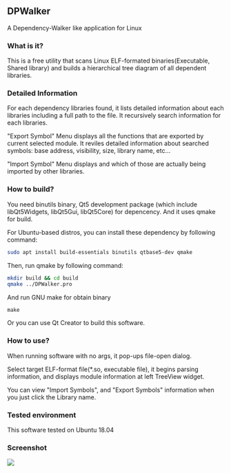 ## DPWalker

A Dependency-Walker like application for Linux

### What is it?

This is  a free utility that scans Linux ELF-formated binaries(Executable, Shared library) and builds a hierarchical tree diagram of all dependent libraries. 

### Detailed Information

For each dependency libraries found, it lists detailed information  about each libraries including a full path to the file. It recursively search information for each libraries.

"Export Symbol" Menu displays all the functions that are exported by current selected module. It reviles detailed information about searched symbols: base address, visibility, size, library name, etc... 

"Import Symbol" Menu displays and which of those are actually being imported by other libraries. 

### How to build?

You need binutils binary, Qt5 development package (which include libQt5Widgets, libQt5Gui, libQt5Core) for depencency. And it uses qmake for build.

For Ubuntu-based distros, you can install these dependency by following command:

```sh
sudo apt install build-essentials binutils qtbase5-dev qmake
```

Then, run qmake by following command:

```sh
mkdir build && cd build
qmake ../DPWalker.pro
```

And run GNU make for obtain binary

```shell
make
```

Or you can use Qt Creator to build this software.

### How to use?

When running software with no args, it pop-ups file-open dialog. 

Select target ELF-format file(*.so, executable file), it begins parsing information, and displays module information at left TreeView widget. 

You can view "Import Symbols", and "Export Symbols" information when you just click the Library name.

### Tested environment

This software tested on Ubuntu 18.04

### Screenshot

![](/home/c6h6/install/DPWalker/MDResource/Screenshot.png)
